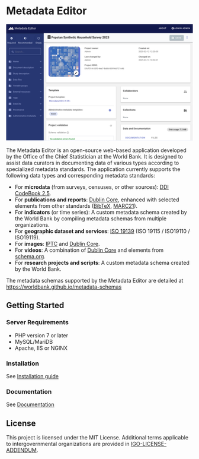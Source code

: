 # Metadata Editor
<p align="center"><img src="images/metadata-editor.png" ></p>

The Metadata Editor is an open-source web-based application developed by the Office of the Chief Statistician at the World Bank. It is designed to assist data curators in documenting data of various types according to specialized metadata standards. The application currently supports the following data types and corresponding metadata standards:

- For **microdata** (from surveys, censuses, or other sources): [DDI CodeBook 2.5](https://ddialliance.org/ddi-codebook_v2.5).
- For **publications and reports**: [Dublin Core](https://www.dublincore.org/), enhanced with selected elements from other standards ([BibTeX](https://www.bibtex.org/), [MARC21](https://www.loc.gov/marc/bibliographic/)).
- For **indicators** (or time series): A custom metadata schema created by the World Bank by compiling metadata schemas from multiple organizations.
- For **geographic dataset and services**: [ISO 19139](https://www.iso.org/standard/67253.html) (ISO 19115 / ISO19110 / ISO19119).
- For **images**: [IPTC](https://iptc.org/standards/photo-metadata/iptc-standard/) and [Dublin Core](https://www.dublincore.org/).
- For **videos**: A combination of [Dublin Core](https://www.dublincore.org/) and elements from [schema.org](https://schema.org/).
- For **research projects and scripts**: A custom metadata schema created by the World Bank.

The metadata schemas supported by the Metadata Editor are detailed at https://worldbank.github.io/metadata-schemas

## Getting Started

### Server Requirements

* PHP version 7 or later
* MySQL/MariDB
* Apache, IIS or NGINX

### Installation

See [Installation guide](https://worldbank.github.io/metadata-editor-docs/tech_installation.html)


### Documentation

See [Documentation](https://worldbank.github.io/metadata-editor-docs)

## License

This project is licensed under the MIT License. Additional terms applicable to intergovernmental organizations are provided in [IGO-LICENSE-ADDENDUM](IGO-LICENSE-ADDENDUM.md).


